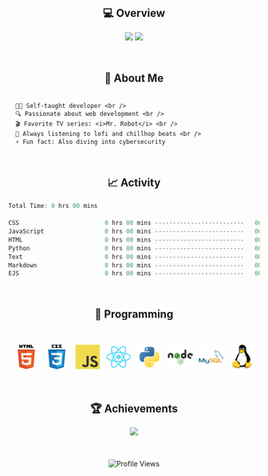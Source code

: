 <h2 align="center">💻 Overview</h2>
<p align="center">
  <img
    src="https://github-readme-stats.vercel.app/api?username=zeroex3c&show_icons=true&theme=sunset-gradient&hide_border=true"
    width="49%"
  />
  <img
    src="https://streak-stats.demolab.com?user=zeroex3c&theme=sunset-gradient"
    width="49%"
  />
</p>

<br>

<h2 align="center">👋 About Me</h2>

```

  👨‍💻 Self-taught developer <br />
  🔍 Passionate about web development <br />
  🎬 Favorite TV series: <i>Mr. Robot</i> <br />
  🎵 Always listening to lofi and chillhop beats <br />
  ⚡ Fun fact: Also diving into cybersecurity

```

<br>

<h2 align="center">📈 Activity</h2>

``` rust
Total Time: 0 hrs 00 mins

CSS                        0 hrs 00 mins -------------------------   00.00 %
JavaScript                 0 hrs 00 mins -------------------------   00.00 %
HTML                       0 hrs 00 mins -------------------------   00.00 %
Python                     0 hrs 00 mins -------------------------   00.00 %
Text                       0 hrs 00 mins -------------------------   00.00 %
Markdown                   0 hrs 00 mins -------------------------   00.00 %
EJS                        0 hrs 00 mins -------------------------   00.00 %
```

<br>

<h2 align="center">🧰 Programming</h2>
<br>
<p align="center">
  <img src="https://raw.githubusercontent.com/devicons/devicon/master/icons/html5/html5-original-wordmark.svg" width="50" height="50" alt="HTML5"/>&nbsp;&nbsp;
  <img src="https://raw.githubusercontent.com/devicons/devicon/master/icons/css3/css3-original-wordmark.svg" width="50" height="50" alt="CSS3"/>&nbsp;&nbsp;
  <img src="https://raw.githubusercontent.com/devicons/devicon/master/icons/javascript/javascript-original.svg" width="50" height="50" alt="JavaScript"/>&nbsp;&nbsp;
  <img src="https://raw.githubusercontent.com/devicons/devicon/master/icons/react/react-original.svg" width="50" height="50" alt="React"/>&nbsp;&nbsp;
  <img src="https://raw.githubusercontent.com/devicons/devicon/master/icons/python/python-original.svg" width="50" height="50" alt="Python"/>&nbsp;&nbsp;
  <img src="https://raw.githubusercontent.com/devicons/devicon/master/icons/nodejs/nodejs-original-wordmark.svg" width="50" height="50" alt="Node.js"/>&nbsp;&nbsp;
  <img src="https://raw.githubusercontent.com/devicons/devicon/master/icons/mysql/mysql-original-wordmark.svg" width="50" height="50" alt="MySQL"/>&nbsp;&nbsp; 
  <img src="https://raw.githubusercontent.com/devicons/devicon/master/icons/linux/linux-original.svg" width="50" height="50" alt="Linux"/>
</p>

<br>

<h2 align="center">🏆 Achievements</h2>
<p align="center">
  <img src="https://github-profile-trophy.vercel.app/?username=zeroex3c&theme=flat&margin-w=16&no-frame=true" />
</p>

<br>

<p align="center">
  <img src="https://komarev.com/ghpvc/?username=zeroex3c&style=flat-square&color=blue" alt="Profile Views" />
</p>
